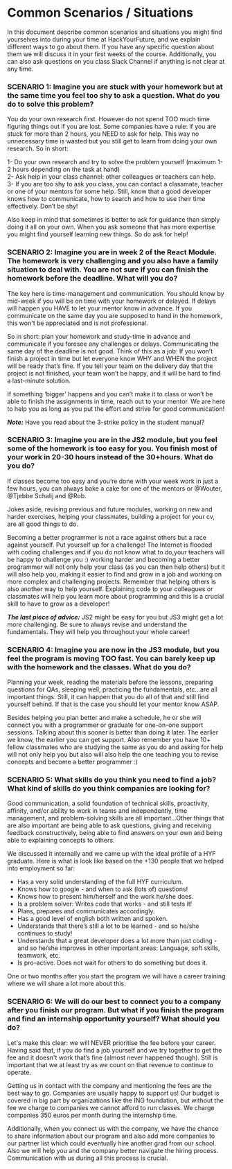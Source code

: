 # Common Scenarios / Situations 

In this document describe common scenarios and situations you might find yourselves into during your time at HackYourFuture, and we explain different ways to go about them. If you have any specific question about them we will discuss it in your first weeks of the course. Additionally, you can also ask questions on you class Slack Channel if anything is not clear at any time.

### SCENARIO 1: Imagine you are stuck with your homework but at the same time you feel too shy to ask a question. What do you do to solve this problem?

You do your own research first. However do not spend TOO much time figuring things out if you are lost. Some companies have a rule: if you are stuck for more than 2 hours, you NEED to ask for help. This way no unnecessary time is wasted but you still get to learn from doing your own research. So in short: 

1- Do your own research and try to solve the problem yourself (maximum 1-2 hours depending on the task at hand) <br>
2- Ask help in your class channel: other colleagues or teachers can help. <br>
3- If you are too shy to ask you class, you can contact a classmate, teacher or one of your mentors for some help. Still, know that a good developer knows how to communicate, how to search and how to use their time effectively. Don’t be shy! <br>

Also keep in mind that sometimes is better to ask for guidance than simply doing it all on your own. When you ask someone that has more expertise you might find yourself learning new things. So do ask for help!

### SCENARIO 2: Imagine you are in week 2 of the React Module. The homework is very challenging and you also have a family situation to deal with. You are not sure if you can finish the homework before the deadline. What will you do?

The key here is time-management and communication. You should know by mid-week if you will be on time with your homework or delayed. If delays will happen you HAVE to let your mentor know in advance. If you communicate on the same day you are supposed to hand in the homework, this won't be appreciated and is not professional. 

So in short: plan your homework and study-time in advance and communicate if you foresee any challenges or delays. Communicating the same day of the deadline is not good. Think of this as a job: If you won’t finish a project in time but let everyone know WHY and WHEN the project will be ready that’s fine. If you tell your team on the delivery day that the project is not finished, your team won’t be happy, and it will be hard to find a last-minute solution.

If something ‘bigger’ happens and you can’t make it to class or won’t be able to finish the assignments in time, reach out to your mentor. We are here to help you as long as you put the effort and strive for good communication!

***Note:*** Have you read about the 3-strike policy in the student manual?

### SCENARIO 3:  Imagine you are in the JS2 module, but you feel some of the homework is too easy for you. You finish most of your work in 20-30 hours instead of the 30+hours. What do you do?

If classes become too easy and you’re done with your week work in just a few hours, you can always bake a cake for one of the mentors or @Wouter, @Tjebbe Schalij and @Rob.

Jokes aside, revising previous and future modules, working on new and harder exercises, helping your classmates, building a project for your cv, are all good things to do. 

Becoming a better programmer is not a race against others but a race against yourself. Put yourself up for a challenge! The Internet is flooded with coding challenges and if you do not know what to do,your teachers will be happy to challenge you :) working harder and becoming a better programmer will not only help your class (as you can then help others) but it will also help you, making it easier to find and grow in a job and working on more complex and challenging projects. Remember that helping others is also another way to help yourself. Explaining code to your colleagues or classmates will help you learn more about programming and this is a crucial skill to have to grow as a developer!

***The last piece of advice:*** JS2 might be easy for you but JS3 might get a lot more challenging. Be sure to always revise and understand the fundamentals. They will help you throughout your whole career!

### SCENARIO 4: Imagine you are now in the JS3 module, but you feel the program is moving TOO fast. You can barely keep up with the homework and the classes. What do you do? 

Planning your week, reading the materials before the lessons, preparing questions for QAs, sleeping well, practicing the fundamentals, etc...are all important things. Still, it can happen that you do all of that and still find yourself behind. If that is the case you should let your mentor know ASAP. 

Besides helping you plan better and make a schedule, he or she will connect you with a programmer or graduate for one-on-one support sessions. Talking about this sooner is better than doing it later. The earlier we know, the earlier you can get support. Also remember you have 10+ fellow classmates who are studying the same as you do and asking for help will not only help you but also will also help the one teaching you to revise concepts and become a better programmer :)

### SCENARIO 5: What skills do you think you need to find a job? What kind of skills do you think companies are looking for?

Good communication, a solid foundation of technical skills, proactivity, affinity, and/or ability to work in teams and independently, time management, and problem-solving skills are all important...Other things that are also important are being able to ask questions, giving and receiving feedback constructively, being able to find answers on your own and being able to explaining concepts to others.

We discussed it internally and we came up with the ideal profile of a HYF graduate. Here is what is look like based on the +130 people that we helped into employment so far:

- Has a very solid understanding of the full HYF curriculum.
- Knows how to google - and when to ask (lots of) questions!
- Knows how to present him/herself and the work he/she does.
- Is a problem solver: Writes code that works - and still tests it!
- Plans, prepares and communicates accordingly. 
- Has a good level of english both written and spoken.
- Understands that there’s still a lot to be learned - and so he/she continues to study!
- Understands that a great developer does a lot more than just coding - and so he/she improves in other important areas: Language, soft skills, teamwork, etc.
- Is pro-active. Does not wait for others to do something but does it.

One or two months after you start the program we will have a career training where we will share a lot more about this.

### SCENARIO 6: We will do our best to connect you to a company after you finish our program. But what if you finish the program and find an internship opportunity yourself? What should you do?

Let's make this clear: we will NEVER prioritise the fee before your career. Having said that, if you do find a job yourself and we try together to get the fee and it doesn't work that’s fine (almost never happened though). Still is important that we at least try as we count on that revenue to continue to operate.

Getting us in contact with the company and mentioning the fees are the best way to go. Companies are usually happy to support us! Our budget is covered in big part by organizations like the ING foundation, but without the fee we charge to companies we cannot afford to run classes. We charge companies 350 euros per month during the internship time.

Additionally, when you connect us with the company, we have the chance to share information about our program and also add more companies to our partner list which could eventually hire another grad from our school. Also we will help you and the company better navigate the hiring process. Communication with us during all this process is crucial.




